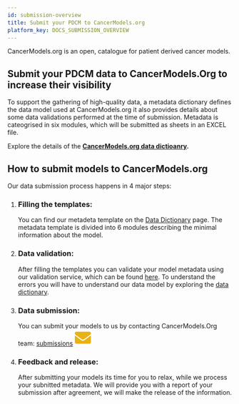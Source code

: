 ```yaml
---
id: submission-overview
title: Submit your PDCM to CancerModels.org
platform_key: DOCS_SUBMISSION_OVERVIEW
---
```


CancerModels.org is an open, catalogue for patient derived cancer models. 

## Submit your PDCM data to CancerModels.Org to increase their visibility

To support the gathering of high-quality data, a metadata dictionary defines the data model used at CancerModels.org it also provides details about some data validations performed at the time of submission. Metadata is cateogrised in six modules, which will be submitted as sheets in an EXCEL file.

Explore the details of the **[CancerModels.org data dictioanry](/dictionary).**

## How to submit models to CancerModels.org

Our data submission process happens in 4 major steps:

1. ### Filling the templates: 

    You can find our metadeta template on the [Data Dictionary](/dictionary) page. The metadata template is divided into 6 modules describing the minimal information about the model. 
2. ### Data validation:

    After filling the templates you can validate your model metadata using our validation service, which can be found [here](/validator). To understand the errors you will have to understand our data model by exploring the [data dictionary](/dictionary).

3. ### Data submission:

    You can submit your models to us by contacting CancerModels.Org team: [submissions](mailto:helpdesk@cancermodels.org?subject=PDCM%20producer:%20Data%20Submission%20request)&nbsp;<img className="d-inline" src="../../website/static/img/icons/envelope-icon.svg" title="Envelope Icon" alt="Envelope Icon"/>

4. ### Feedback and release:

    After submitting your models its time for you to relax, while we process your subnitted metadata. We will provide you with a report of your submission after agreement, we will make the release of the information.  
